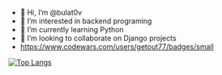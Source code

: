 - 👋 Hi, I’m @bulat0v
- 👀 I’m interested in backend programing
- 🌱 I’m currently learning Python
- 💞️ I’m looking to collaborate on Django projects
- https://www.codewars.com/users/getout77/badges/small 


[![Top Langs](https://github-readme-stats.vercel.app/api/top-langs/?username=bulat0v&layout=compact)](https://github.com/bulat0v/github-readme-stats)
<!---
bulat0v/bulat0v is a ✨ special ✨ repository because its `README.md` (this file) appears on your GitHub profile.
You can click the Preview link to take a look at your changes.
--->
